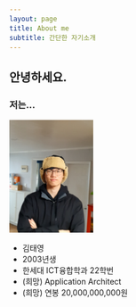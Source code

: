 ```yaml
---
layout: page
title: About me
subtitle: 간단한 자기소개
---
```


## 안녕하세요. 
### 저는...

<img src="assets/img/1679113472158.jpg" width="30%" height="30%" title="me" alt="me"></img>

- 김태영
- 2003년생
- 한세대 ICT융합학과 22학번
- (희망) Application Architect
- (희망) 연봉 20,000,000,000원

